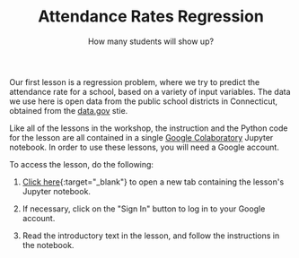 ﻿---
layout: post
title: Attendance Rates Regression
subtitle: How many students will show up?
tags: [regression]
comments: false
---


Our first lesson is a regression problem, where we try to predict the attendance rate for a school, based on a variety of input variables. The data we use here is open data from the public school districts in Connecticut, obtained from the [data.gov](https://catalog.data.gov/dataset/school-attendance-by-student-group-and-district-2022-2023) stie. 


Like all of the lessons in the workshop, the instruction and the Python code for the lesson are all contained in a single [Google Colaboratory](https://colab.research.google.com/) Jupyter notebook. In order to use these lessons, you will need a Google account. 


To access the lesson, do the following:


1. [Click here](https://colab.research.google.com/drive/1lXzNblDbhHaOhh8bpcI6IkQaRr1PmTF9?usp=sharing){:target="_blank"} to open a new tab containing the lesson's Jupyter notebook.


2. If necessary, click on the "Sign In" button to log in to your Google account. 


3. Read the introductory text in the lesson, and follow the instructions in the notebook.